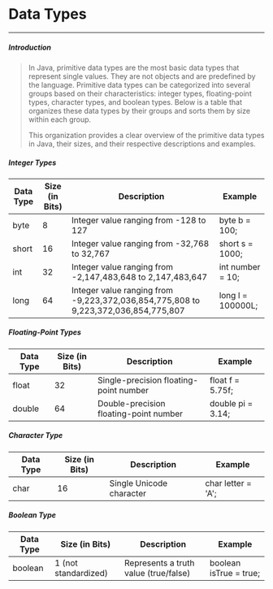 # Data Types

___

##### Introduction

> In Java, primitive data types are the most basic data types that represent single values.
> They are not objects and are predefined by the language. 
> Primitive data types can be categorized into several groups based on their characteristics: 
> integer types, floating-point types, character types, and boolean types. 
> Below is a table that organizes these data types by their groups and sorts them by size within each group.
> 
> This organization provides a clear overview of the primitive data types in Java, their sizes, and their respective descriptions and examples.
 

##### Integer Types

| Data Type  | Size (in Bits) | Description                                                                         | Example            |
|------------|----------------|-------------------------------------------------------------------------------------|--------------------|
| byte       | 8              | Integer value ranging from -128 to 127	                                             | byte b = 100;      |
| short      | 16             | Integer value ranging from -32,768 to 32,767                                        | short s = 1000;    |
| int        | 32             | Integer value ranging from -2,147,483,648 to 2,147,483,647                          | int number = 10;   |
| long       | 64             | Integer value ranging from -9,223,372,036,854,775,808 to 9,223,372,036,854,775,807  | long l = 100000L;  |


##### Floating-Point Types
| Data Type  | Size (in Bits)  | Description                            | Example           |
|------------|-----------------|----------------------------------------|-------------------|
| float      | 32              | Single-precision floating-point number | float f = 5.75f;  |
| double     | 64              | Double-precision floating-point number | double pi = 3.14; |

##### Character Type
| Data Type  | Size (in Bits)  | Description              | Example            |
|------------|-----------------|--------------------------|--------------------|
| char       | 16              | Single Unicode character | char letter = 'A'; |

##### Boolean Type
| Data Type  | Size (in Bits)       | Description                           | Example                |
|------------|----------------------|---------------------------------------|------------------------|
| boolean    | 1 (not standardized) | Represents a truth value (true/false) | boolean isTrue = true; |